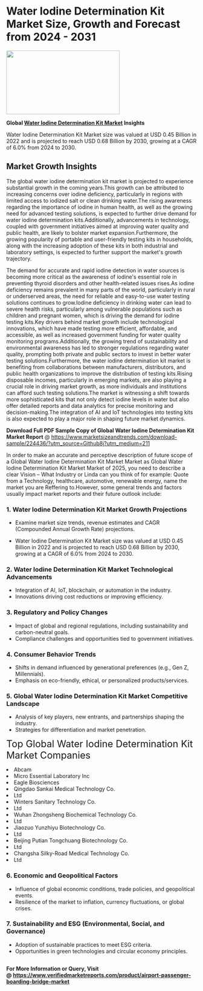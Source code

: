 <H1>Water Iodine Determination Kit Market Size, Growth and Forecast from 2024 - 2031</H1><img class="aligncenter size-medium wp-image-584254" src="https://thirdeyenews.in/wp-content/uploads/2024/09/Global-Market-Research-300x168.jpeg" alt="" width="300" height="168" /><p><strong>Global&nbsp;<a href="https://www.marketsizeandtrends.com/download-sample/224436/?utm_source=Github8j?utm_medium=211">Water Iodine Determination Kit Market</a> Insights</strong></p><p>Water Iodine Determination Kit Market size was valued at USD 0.45 Billion in 2022 and is projected to reach USD 0.68 Billion by 2030, growing at a CAGR of 6.0% from 2024 to 2030.</p><p><h2>Market Growth Insights</h2> <p>The global water iodine determination kit market is projected to experience substantial growth in the coming years.This growth can be attributed to increasing concerns over iodine deficiency, particularly in regions with limited access to iodized salt or clean drinking water.The rising awareness regarding the importance of iodine in human health, as well as the growing need for advanced testing solutions, is expected to further drive demand for water iodine determination kits.Additionally, advancements in technology, coupled with government initiatives aimed at improving water quality and public health, are likely to bolster market expansion.Furthermore, the growing popularity of portable and user-friendly testing kits in households, along with the increasing adoption of these kits in both industrial and laboratory settings, is expected to further support the market's growth trajectory.</p> <p>The demand for accurate and rapid iodine detection in water sources is becoming more critical as the awareness of iodine's essential role in preventing thyroid disorders and other health-related issues rises.As iodine deficiency remains prevalent in many parts of the world, particularly in rural or underserved areas, the need for reliable and easy-to-use water testing solutions continues to grow.Iodine deficiency in drinking water can lead to severe health risks, particularly among vulnerable populations such as children and pregnant women, which is driving the demand for iodine testing kits.Key drivers behind market growth include technological innovations, which have made testing more efficient, affordable, and accessible, as well as increased government funding for water quality monitoring programs.Additionally, the growing trend of sustainability and environmental awareness has led to stronger regulations regarding water quality, prompting both private and public sectors to invest in better water testing solutions.Furthermore, the water iodine determination kit market is benefiting from collaborations between manufacturers, distributors, and public health organizations to improve the distribution of testing kits.Rising disposable incomes, particularly in emerging markets, are also playing a crucial role in driving market growth, as more individuals and institutions can afford such testing solutions.The market is witnessing a shift towards more sophisticated kits that not only detect iodine levels in water but also offer detailed reports and data analytics for precise monitoring and decision-making.The integration of AI and IoT technologies into testing kits is also expected to play a major role in shaping future market dynamics.</p> <p><span class=""><strong>Download Full PDF Sample Copy of Global Water Iodine Determination Kit Market Report</strong> @ <a href="https://www.marketsizeandtrends.com/download-sample/224436/?utm_source=Github8j?utm_medium=211" target="_blank">https://www.marketsizeandtrends.com/download-sample/224436/?utm_source=Github8j?utm_medium=211</a></span></p><p>In order to make an accurate and perceptive description of future scope of a Global&nbsp;Water Iodine Determination Kit Market Market as Global&nbsp;Water Iodine Determination Kit Market Market of 2025, you need to describe a clear Vision &ndash; What Industry or Linda can you think of for example: Quote from a Technology, healthcare, automotive, renewable energy, name the market you are Reffering to.However, some general trends and factors usually impact market reports and their future outlook include:</p><h3>1.&nbsp;<strong>Water Iodine Determination Kit Market Growth Projections</strong></h3><ul><li>Examine market size trends, revenue estimates and CAGR (Compounded Annual Growth Rate) projections.</li><li><p>Water Iodine Determination Kit Market size was valued at USD 0.45 Billion in 2022 and is projected to reach USD 0.68 Billion by 2030, growing at a CAGR of 6.0% from 2024 to 2030.</p></li></ul><h3>2.&nbsp;<strong>Water Iodine Determination Kit Market Technological Advancements</strong></h3><ul><li>Integration of AI, IoT, blockchain, or automation in the industry.</li><li>Innovations driving cost reductions or improving efficiency.</li></ul><h3>3.&nbsp;<strong>Regulatory and Policy Changes</strong></h3><ul><li>Impact of global and regional regulations, including sustainability and carbon-neutral goals.</li><li>Compliance challenges and opportunities tied to government initiatives.</li></ul><h3>4.&nbsp;<strong>Consumer Behavior Trends</strong></h3><ul><li>Shifts in demand influenced by generational preferences (e.g., Gen Z, Millennials).</li><li>Emphasis on eco-friendly, ethical, or personalized products/services.</li></ul><h3>5.&nbsp;<strong>Global Water Iodine Determination Kit Market Competitive Landscape</strong></h3><ul><li>Analysis of key players, new entrants, and partnerships shaping the industry.</li><li>Strategies for differentiation and market penetration.</li></ul><p data-pm-slice="1 1 []"><span style="color: inherit; font-family: inherit; font-size: 25px;">Top Global Water Iodine Determination Kit Market Companies</span></p><div class="" data-test-id=""><p><li>Abcam</li><li> Micro Essential Laboratory Inc</li><li> Eagle Biosciences</li><li> Qingdao Sankai Medical Technology Co.</li><li> Ltd</li><li> Winters Sanitary Technology Co.</li><li> Ltd</li><li> Wuhan Zhongsheng Biochemical Technology Co.</li><li> Ltd</li><li> Jiaozuo Yunzhiyu Biotechnology Co.</li><li> Ltd</li><li> Beijing Putian Tongchuang Biotechnology Co.</li><li> Ltd</li><li> Changsha Silky-Road Medical Technology Co.</li><li> Ltd</li></p></div><h3>6.&nbsp;<strong>Economic and Geopolitical Factors</strong></h3><ul><li>Influence of global economic conditions, trade policies, and geopolitical events.</li><li>Resilience of the market to inflation, currency fluctuations, or global crises.</li></ul><h3>7.&nbsp;<strong>Sustainability and ESG (Environmental, Social, and Governance)</strong></h3><ul><li>Adoption of sustainable practices to meet ESG criteria.</li><li>Opportunities in green technologies and circular economy principles.</li></ul><h2><strong style="font-size: 14px;">For More Information or Query, Visit @&nbsp;</strong><a style="background-color: #ffffff; font-size: 14px;" href="https://www.marketsizeandtrends.com/report/water-iodine-determination-kit-market/" target="_blank">https://www.verifiedmarketreports.com/product/airport-passenger-boarding-bridge-market</a></h2>